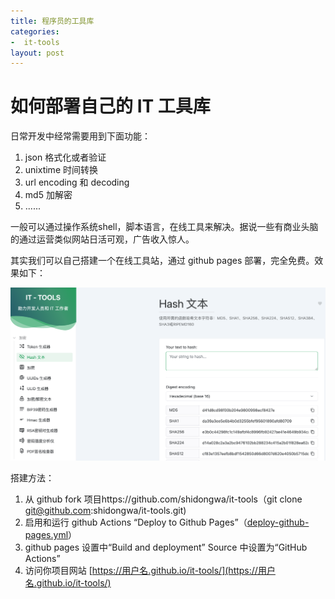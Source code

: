 ```yaml
---
title: 程序员的工具库
categories: 
-  it-tools
layout: post
---
```

 
  # 如何部署自己的 IT 工具库
 
 日常开发中经常需要用到下面功能：
 1. json 格式化或者验证
 2. unixtime 时间转换
 3. url encoding 和 decoding
 4. md5 加解密
 5. ......

一般可以通过操作系统shell，脚本语言，在线工具来解决。据说一些有商业头脑的通过运营类似网站日活可观，广告收入惊人。

其实我们可以自己搭建一个在线工具站，通过 github pages 部署，完全免费。效果如下：

![](https://github.com/shidongwa/shidongwa.github.io/blob/master/images/2024/it-tools.png?raw=true)

搭建方法：
1. 从 github fork 项目https://github.com/shidongwa/it-tools（git clone git@github.com:shidongwa/it-tools.git)
2. 启用和运行 github Actions “Deploy to Github Pages”（[deploy-github-pages.yml](https://github.com/shidongwa/it-tools/blob/main/.github/workflows/deploy-github-pages.yml)）
3. github pages 设置中“Build and deployment” Source 中设置为“GitHub Actions”
4. 访问你项目网站 [https://用户名.github.io/it-tools/](https://用户名.github.io/it-tools/)